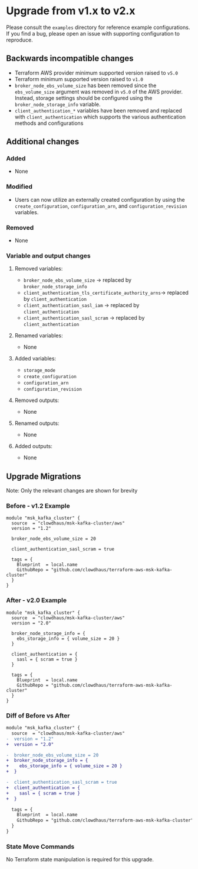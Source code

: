 # Upgrade from v1.x to v2.x

Please consult the `examples` directory for reference example configurations. If you find a bug, please open an issue with supporting configuration to reproduce.

## Backwards incompatible changes

- Terraform AWS provider minimum supported version raised to `v5.0`
- Terraform minimum supported version raised to `v1.0`
- `broker_node_ebs_volume_size` has been removed since the `ebs_volume_size` argument was removed in `v5.0` of the AWS provider. Instead, storage settings should be configured using the `broker_node_storage_info` variable.
- `client_authentication_*` variables have been removed and replaced with `client_authentication` which supports the various authentication methods and configurations

## Additional changes

### Added

- None

### Modified

- Users can now utilize an externally created configuration by using the `create_configuration`, `configuration_arn`, and `configuration_revision` variables.

### Removed

- None

### Variable and output changes

1. Removed variables:

    - `broker_node_ebs_volume_size` -> replaced by `broker_node_storage_info`
    - `client_authentication_tls_certificate_authority_arns`-> replaced by `client_authentication`
    - `client_authentication_sasl_iam` -> replaced by `client_authentication`
    - `client_authentication_sasl_scram` -> replaced by `client_authentication`

2. Renamed variables:

    - None

3. Added variables:

    - `storage_mode`
    - `create_configuration`
    - `configuration_arn`
    - `configuration_revision`

4. Removed outputs:

    - None

5. Renamed outputs:

    - None

6. Added outputs:

    - None

## Upgrade Migrations

Note: Only the relevant changes are shown for brevity

### Before - v1.2 Example

```hcl
module "msk_kafka_cluster" {
  source  = "clowdhaus/msk-kafka-cluster/aws"
  version = "1.2"

  broker_node_ebs_volume_size = 20

  client_authentication_sasl_scram = true

  tags = {
    Blueprint  = local.name
    GithubRepo = "github.com/clowdhaus/terraform-aws-msk-kafka-cluster"
  }
}
```

### After - v2.0 Example

```hcl
module "msk_kafka_cluster" {
  source  = "clowdhaus/msk-kafka-cluster/aws"
  version = "2.0"

  broker_node_storage_info = {
    ebs_storage_info = { volume_size = 20 }
  }

  client_authentication = {
    sasl = { scram = true }
  }

  tags = {
    Blueprint  = local.name
    GithubRepo = "github.com/clowdhaus/terraform-aws-msk-kafka-cluster"
  }
}
```

### Diff of Before vs After

```diff
module "msk_kafka_cluster" {
  source  = "clowdhaus/msk-kafka-cluster/aws"
-  version = "1.2"
+  version = "2.0"

-  broker_node_ebs_volume_size = 20
+  broker_node_storage_info = {
+    ebs_storage_info = { volume_size = 20 }
+  }

-  client_authentication_sasl_scram = true
+  client_authentication = {
+    sasl = { scram = true }
+  }

  tags = {
    Blueprint  = local.name
    GithubRepo = "github.com/clowdhaus/terraform-aws-msk-kafka-cluster"
  }
}
```

### State Move Commands

No Terraform state manipulation is required for this upgrade.
